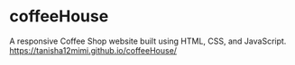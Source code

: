 # coffeeHouse
A responsive Coffee Shop website built using HTML, CSS, and JavaScript.
https://tanisha12mimi.github.io/coffeeHouse/

